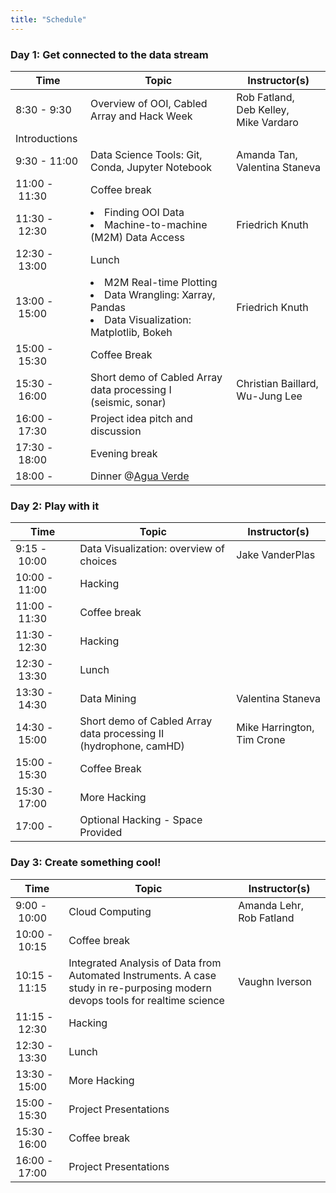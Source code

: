 ```yaml
---
title: "Schedule"
---
```



### Day 1: Get connected to the data stream
Time         | Topic                                            | Instructor(s)
------------ | ------------------------------------------------ | -----------------------
8:30&nbsp;-&nbsp;9:30    | Overview of OOI, Cabled Array and Hack Week           | Rob&nbsp;Fatland, <br />Deb&nbsp;Kelley, <br/>Mike&nbsp;Vardaro
  | Introductions  |
9:30&nbsp;-&nbsp;11:00   | Data Science Tools: Git, Conda, Jupyter Notebook | Amanda&nbsp;Tan, <br />Valentina&nbsp;Staneva
11:00&nbsp;-&nbsp;11:30  | Coffee break                                     |
11:30&nbsp;-&nbsp;12:30  | <li>Finding OOI Data</li>  <li>Machine-to-machine (M2M) Data Access</li> | Friedrich&nbsp;Knuth
12:30&nbsp;-&nbsp;13:00  | Lunch                                            |
13:00&nbsp;-&nbsp;15:00  | <li>M2M Real-time Plotting</li><li>Data Wrangling: Xarray, Pandas</li><li>Data Visualization: Matplotlib, Bokeh</li> | Friedrich&nbsp;Knuth
15:00&nbsp;-&nbsp;15:30  | Coffee Break                                     |
15:30&nbsp;-&nbsp;16:00  | Short demo of Cabled Array data processing I <br /> (seismic, sonar)     | Christian Baillard, <br />Wu-Jung&nbsp;Lee
16:00&nbsp;-&nbsp;17:30  | Project idea pitch and discussion                |
17:30&nbsp;-&nbsp;18:00  | Evening break                                    |
18:00&nbsp;-       | Dinner @[Agua Verde](https://goo.gl/maps/tc5dCvbUdER2) |

### Day 2: Play with it
Time         | Topic                                            | Instructor(s)
------------ | ------------------------------------------------ | -----------------------
9:15&nbsp;-&nbsp;10:00   | Data Visualization: overview of choices          | Jake&nbsp;VanderPlas
10:00&nbsp;-&nbsp;11:00  | Hacking                                          |
11:00&nbsp;-&nbsp;11:30  | Coffee break                                     |
11:30&nbsp;-&nbsp;12:30  | Hacking                                          |
12:30&nbsp;-&nbsp;13:30  | Lunch                                            |
13:30&nbsp;-&nbsp;14:30  | Data Mining                                      | Valentina&nbsp;Staneva
14:30&nbsp;-&nbsp;15:00  | Short demo of Cabled Array data processing II <br /> (hydrophone, camHD)  | Mike&nbsp;Harrington, <br />Tim&nbsp;Crone
15:00&nbsp;-&nbsp;15:30  | Coffee Break                                     |
15:30&nbsp;-&nbsp;17:00  | More Hacking                                     |
17:00&nbsp;-       | Optional Hacking - Space Provided                |

### Day 3: Create something cool!
Time         | Topic                                            | Instructor(s)
------------ | ------------------------------------------------ | -----------------------
9:00&nbsp;-&nbsp;10:00   | Cloud Computing                                  | Amanda&nbsp;Lehr, Rob&nbsp;Fatland
10:00&nbsp;-&nbsp;10:15  | Coffee break                                     |
10:15&nbsp;-&nbsp;11:15  | Integrated Analysis of Data from Automated Instruments.  A case study in re-purposing modern devops tools for realtime science                                        | Vaughn&nbsp;Iverson
11:15&nbsp;-&nbsp;12:30  | Hacking                                          |
12:30&nbsp;-&nbsp;13:30  | Lunch                                            |
13:30&nbsp;-&nbsp;15:00  | More Hacking                                     |
15:00&nbsp;-&nbsp;15:30  | Project Presentations                            |
15:30&nbsp;-&nbsp;16:00  | Coffee break                                     |
16:00&nbsp;-&nbsp;17:00  | Project Presentations                            |
